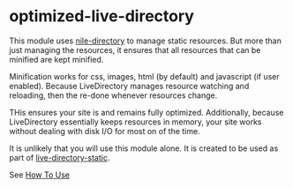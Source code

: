 <!--
 Copyright (c) 2022 Anthony Mugendi

 This software is released under the MIT License.
 https://opensource.org/licenses/MIT
-->

# optimized-live-directory

This module uses [nile-directory](https://www.npmjs.com/package/nile-directory) to manage static resources. But more than just managing the resources, it ensures that all resources that can be minified are kept minified.

Minification works for css, images, html (by default) and javascript (if user enabled). Because LiveDirectory manages resource watching and reloading, then the re-done whenever resources change.

THis ensures your site is and remains fully optimized. Additionally, because LiveDirectory essentially keeps resources in memory, your site works without dealing with disk I/O for most on of the time.

It is unlikely that you will use this module alone. It is created to be used as part of [live-directory-static](https://www.npmjs.com/package/live-directory-static).

See [How To Use](/readme.md)

